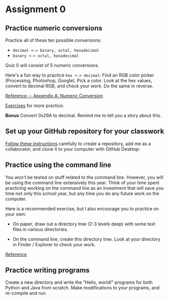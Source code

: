 # Assignment 0

## Practice numeric conversions

Practice all of these ten possible conversions:

* `decimal <-> binary, octal, hexadecimal`
* `binary <-> octal, hexadecimal`

Quiz 0 will consist of 5 numeric conversions.

Here's a fun way to practice `hex <-> decimal`: Find an RGB color
picker (Processing, Photoshop, Google).  Pick a color.  Look at
the hex values, convert to decimal RGB, and check your work.  Do
the same in reverse.

[Reference -- Appendix A: Numeric Conversion](https://dkessner.github.io/csbook/java/appendix-a-numeric-conversion.html#appendix-a-numeric-conversion)

[Exercises](https://dkessner.github.io/csbook/java/exercises-numeric-conversion.html#exercises-numeric-conversion)
for more practice.

__Bonus__ Convert 0x29A to decimal.  Remind me to tell you a story about
this.


## Set up your GitHub repository for your classwork

[Follow these instructions](../../setup/github) carefully to create a repository, add me as
a collaborator, and clone it to your computer with GitHub Desktop:


## Practice using the command line 

You won't be tested on stuff related to the command line.  However, you will be
using the command line extensively this year.  Think of your time spent
practicing working on the command line as an investment that will save you time
not only this school year, but any time you do any future work on the computer.

Here is a recommended exercise, but I also encourage you to practice on your own:

* On paper, draw out a directory tree (2-3 levels deep) with some text files in
  various directories.  

* On the command line, create this directory tree.  Look at your directory in
  Finder / Explorer to check your work.

[Reference](../../setup/command_line)

## Practice writing programs

Create a new directory and write the "Hello, world!" programs for both Python
and Java from scratch.  Make modifications to your programs, and re-compile and
run.


